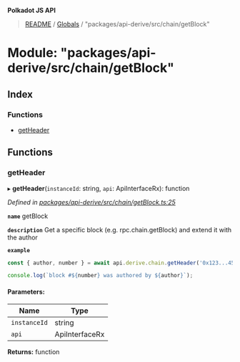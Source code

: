 **Polkadot JS API**

> [README](../README.md) / [Globals](../globals.md) / "packages/api-derive/src/chain/getBlock"

# Module: "packages/api-derive/src/chain/getBlock"

## Index

### Functions

* [getHeader](_packages_api_derive_src_chain_getblock_.md#getheader)

## Functions

### getHeader

▸ **getHeader**(`instanceId`: string, `api`: ApiInterfaceRx): function

*Defined in [packages/api-derive/src/chain/getBlock.ts:25](https://github.com/polkadot-js/api/blob/7070f757c/packages/api-derive/src/chain/getBlock.ts#L25)*

**`name`** getBlock

**`description`** Get a specific block (e.g. rpc.chain.getBlock) and extend it with the author

**`example`** 
<BR>

```javascript
const { author, number } = await api.derive.chain.getHeader('0x123...456');

console.log(`block #${number} was authored by ${author}`);
```

#### Parameters:

Name | Type |
------ | ------ |
`instanceId` | string |
`api` | ApiInterfaceRx |

**Returns:** function
